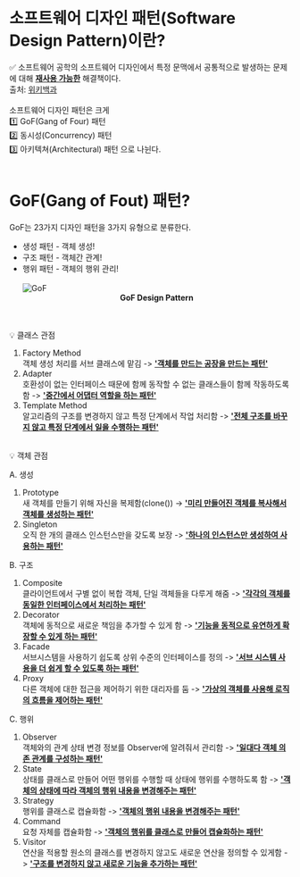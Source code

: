 # 소프트웨어 디자인 패턴(Software  Design Pattern)이란?
✅ 소프트웨어 공학의 소프트웨어 디자인에서 특정 문맥에서 공통적으로 발생하는 문제에 대해 __<u>재사용 가능한</u>__ 해결책이다.<br>
출처: [위키백과](https://ko.wikipedia.org/wiki/%EC%86%8C%ED%94%84%ED%8A%B8%EC%9B%A8%EC%96%B4_%EB%94%94%EC%9E%90%EC%9D%B8_%ED%8C%A8%ED%84%B4)<br><br>
소프트웨어 디자인 패턴은 크게<br>
1️⃣ GoF(Gang of Four) 패턴<br>
2️⃣ 동시성(Concurrency) 패턴<br>
3️⃣ 아키텍쳐(Architectural) 패턴 으로 나뉜다.<br><br>
# GoF(Gang of Fout) 패턴?
GoF는 23가지 디자인 패턴을 3가지 유형으로 분류한다. <br>
- 생성 패턴 - 객체 생성!<br>
- 구조 패턴 - 객체간 관계!<br>
- 행위 패턴 - 객체의 행위 관리!<br><br>
![GoF](https://www.cisp.or.kr/wp-content/uploads/2018/06/%EB%94%94%EC%9E%90%EC%9D%B8-%ED%8C%A8%ED%84%B4.png)
<br><center>__GoF Design Pattern__</center><br><br>

💡 클래스 관점
1. Factory Method<br>
객체 생성 처리를 서브 클래스에 맡김 -> <u>__'객체를 만드는 공장을 만드는 패턴'__</u><br>
2. Adapter <br>
호환성이 없는 인터페이스 때문에 함께 동작할 수 없는 클래스들이 함께 작동하도록 함 -> <u>__'중간에서 어댑터 역할을 하는 패턴'__</u><br>
3. Template Method <br>
알고리즘의 구조를 변경하지 않고 특정 단계에서 작업 처리함 -> <u>__'전체 구조를 바꾸지 않고 특정 단계에서 일을 수행하는 패턴'__</u><br><br>

💡 객체 관점<br>

A. 생성

1. Prototype<br>
새 객체를 만들기 위해 자신을 복제함(clone()) -> <u>__'미리 만들어진 객체를 복사해서 객체를 생성하는 패턴'__</u><br>
2. Singleton<br>
오직 한 개의 클래스 인스턴스만을 갖도록 보장 -> <u>__'하나의 인스턴스만 생성하여 사용하는 패턴'__</u><br>

B. 구조

1. Composite<br>
클라이언트에서 구별 없이 복합 객체, 단일 객체들을 다루게 해줌 -> <u>__'각각의 객체를 동일한 인터페이스에서 처리하는 패턴'__</u><br>
2. Decorator<br>
객체에 동적으로 새로운 책임을 추가할 수 있게 함 -> <u>__'기능을 동적으로 유연하게 확장할 수 있게 하는 패턴'__</u><br>
3. Facade<br>
서브시스템을 사용하기 쉽도록 상위 수준의 인터페이스를 정의 -> <u>__'서브 시스템 사용을 더 쉽게 할 수 있도록 하는 패턴'__</u><br>
4. Proxy<br>
다른 객체에 대한 접근을 제어하기 위한 대리자를 둠 -> <u>
__'가상의 객체를 사용해 로직의 흐름을 제어하는 패턴'__</u><br>


C. 행위

1. Observer<br>
객체와의 관계 상태 변경 정보를 Observer에 알려줘서 관리함 -> <u>__'일대다 객체 의존 관계를 구성하는 패턴'__</u>
2. State<br>
상태를 클래스로 만들어 어떤 행위를 수행할 때 상태에 행위를 수행하도록 함 -> <u>__'객체의 상태에 따라 객체의 행위 내용을 변경해주는 패턴'__</u>
3. Strategy<br>
행위를 클래스로 캡슐화함 -> <u>__'객체의 행위 내용을 변경해주는 패턴'__</u>
4. Command<br>
요청 자체를 캡슐화함 -> <u>__'객체의 행위를 클래스로 만들어 캡슐화하는 패턴'__</u>
5. Visitor<br>
 연산을 적용할 원소의 클래스를 변경하지 않고도 새로운 연산을 정의할 수 있게함 -> <u>__'구조를 변경하지 않고 새로운 기능을 추가하는 패턴'__</u><br>
 










